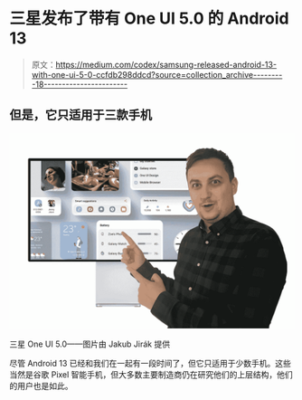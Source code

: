 # 三星发布了带有 One UI 5.0 的 Android 13

> 原文：<https://medium.com/codex/samsung-released-android-13-with-one-ui-5-0-ccfdb298ddcd?source=collection_archive---------18----------------------->

## 但是，它只适用于三款手机

![](img/400af3a7a624138a92171f46356f0a73.png)

三星 One UI 5.0——图片由 Jakub Jirák 提供

尽管 Android 13 已经和我们在一起有一段时间了，但它只适用于少数手机。这些当然是谷歌 Pixel 智能手机，但大多数主要制造商仍在研究他们的上层结构，他们的用户也是如此。